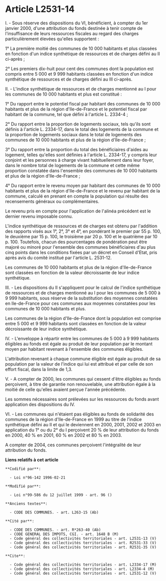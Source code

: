 # Article L2531-14

I. - Sous réserve des dispositions du VI, bénéficient, à compter du 1er janvier 2000, d'une attribution du fonds destinée à
tenir compte de l'insuffisance de leurs ressources fiscales au regard des charges particulièrement élevées qu'elles
supportent :

1° La première moitié des communes de 10 000 habitants et plus classées en fonction d'un indice synthétique de ressources et
de charges défini au II ci-après ;

2° Les premiers dix-huit pour cent des communes dont la population est compris entre 5 000 et 9 999 habitants classées en
fonction d'un indice synthétique de ressources et de charges défini au III ci-après.

II. - L'indice synthétique de ressources et de charges mentionné au I pour les communes de 10 000 habitants et plus est
constitué :

1° Du rapport entre le potentiel fiscal par habitant des communes de 10 000 habitants et plus de la région d'Ile-de-France et
le potentiel fiscal par habitant de la commune, tel que défini à l'article L. 2334-4 ;

2° Du rapport entre la proportion de logements sociaux, tels qu'ils sont définis à l'article L. 2334-17, dans le total des
logements de la commune et la proportion de logements sociaux dans le total de logements des communes de 10 000 habitants et
plus de la région d'Ile-de-France ;

3° Du rapport entre la proportion du total des bénéficiaires d'aides au logement, telles qu'elles sont définies à l'article
L. 2334-17, y compris leur conjoint et les personnes à charge vivant habituellement dans leur foyer, dans le nombre total de
logements de la commune et cette même proportion constatée dans l'ensemble des communes de 10 000 habitants et plus de la
région d'Ile-de-France ;

4° Du rapport entre le revenu moyen par habitant des communes de 10 000 habitants et plus de la région d'Ile-de-France et le
revenu par habitant de la commune, calculé en prenant en compte la population qui résulte des recensements généraux ou
complémentaires.

Le revenu pris en compte pour l'application de l'alinéa précédent est le dernier revenu imposable connu.

L'indice synthétique de ressources et de charges est obtenu par l'addition des rapports visés aux 1°, 2°, 3° et 4°, en
pondérant le premier par 55 p. 100, le deuxième par 15 p. 100, le troisième par 20 p. 100 et le quatrième par 10 p. 100.
Toutefois, chacun des pourcentages de pondération peut être majoré ou minoré pour l'ensemble des communes bénéficiaires d'au
plus cinq points dans les conditions fixées par un décret en Conseil d'Etat, pris après avis du comité institué par l'article
L. 2531-12.

Les communes de 10 000 habitants et plus de la région d'Ile-de-France sont classées en fonction de la valeur décroissante de
leur indice synthétique.

III. - Les dispositions du II s'appliquent pour le calcul de l'indice synthétique de ressources et de charges mentionné au I
pour les communes de 5 000 à 9 999 habitants, sous réserve de la substitution des moyennes constatées en Ile-de-France pour
ces communes aux moyennes constatées pour les communes de 10 000 habitants et plus.

Les communes de la région d'Ile-de-France dont la population est comprise entre 5 000 et 9 999 habitants sont classées en
fonction de la valeur décroissante de leur indice synthétique.

IV. - L'enveloppe à répartir entre les communes de 5 000 à 9 999 habitants éligibles au fonds est égale au produit de leur
population par le montant moyen par habitant revenant à l'ensemble des communes éligibles.

L'attribution revenant à chaque commune éligible est égale au produit de sa population par la valeur de l'indice qui lui est
attribué et par celle de son effort fiscal, dans la limite de 1,3.

V. - A compter de 2000, les communes qui cessent d'être éligibles au fonds perçoivent, à titre de garantie non renouvelable,
une attribution égale à la moitié de celle qu'elles avaient perçue l'année précédente.

Les sommes nécessaires sont prélevées sur les ressources du fonds avant application des dispositions du IV.

VI. - Les communes qui n'étaient pas éligibles au fonds de solidarité des communes de la région d'Ile-de-France en 1999 au
titre de l'indice synthétique défini au II et qui le deviennent en 2000, 2001, 2002 et 2003 en application du 1° ou du 2° du
I perçoivent 20 % de leur attribution du fonds en 2000, 40 % en 2001, 60 % en 2002 et 80 % en 2003.

A compter de 2004, ces communes perçoivent l'intégralité de leur attribution du fonds.

**Liens relatifs à cet article**

	**Codifié par**:

	  - Loi n°96-142 1996-02-21

	**Modifié par**:

	  - Loi n°99-586 du 12 juillet 1999 - art. 96 ()

	**Anciens textes**:

	  - CODE DES COMMUNES. - art. L263-15 (Ab)

	**Cité par**:

	  - CODE DES COMMUNES. - art. R*263-40 (Ab)
	  - CODE GENERAL DES IMPOTS, CGI. - art. 1648 B (M)
	  - Code général des collectivités territoriales - art. L2531-13 (V)
	  - Code général des collectivités territoriales - art. R2531-33 (V)
	  - Code général des collectivités territoriales - art. R2531-35 (V)

	**Cite**:

	  - Code général des collectivités territoriales - art. L2334-17 (M)
	  - Code général des collectivités territoriales - art. L2334-4 (M)
	  - Code général des collectivités territoriales - art. L2531-12 (V)
